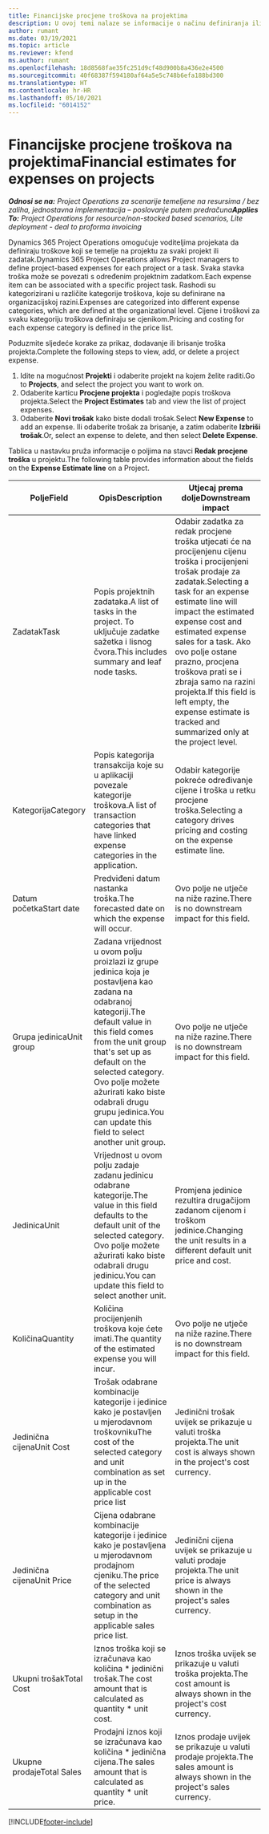 ```yaml
---
title: Financijske procjene troškova na projektima
description: U ovoj temi nalaze se informacije o načinu definiranja ili procjene troškova koji se temelje na projektu.
author: rumant
ms.date: 03/19/2021
ms.topic: article
ms.reviewer: kfend
ms.author: rumant
ms.openlocfilehash: 18d8568fae35fc251d9cf48d900b8a436e2e4500
ms.sourcegitcommit: 40f68387f594180af64a5e5c748b6efa188bd300
ms.translationtype: HT
ms.contentlocale: hr-HR
ms.lasthandoff: 05/10/2021
ms.locfileid: "6014152"
---
```

# <a name="financial-estimates-for-expenses-on-projects"></a><span data-ttu-id="fd057-103">Financijske procjene troškova na projektima</span><span class="sxs-lookup"><span data-stu-id="fd057-103">Financial estimates for expenses on projects</span></span>
<span data-ttu-id="fd057-104">_**Odnosi se na:** Project Operations za scenarije temeljene na resursima / bez zaliha, jednostavna implementacija – poslovanje putem predračuna_</span><span class="sxs-lookup"><span data-stu-id="fd057-104">_**Applies To:** Project Operations for resource/non-stocked based scenarios, Lite deployment - deal to proforma invoicing_</span></span>

<span data-ttu-id="fd057-105">Dynamics 365 Project Operations omogućuje voditeljima projekata da definiraju troškove koji se temelje na projektu za svaki projekt ili zadatak.</span><span class="sxs-lookup"><span data-stu-id="fd057-105">Dynamics 365 Project Operations allows Project managers to define project-based expenses for each project or a task.</span></span> <span data-ttu-id="fd057-106">Svaka stavka troška može se povezati s određenim projektnim zadatkom.</span><span class="sxs-lookup"><span data-stu-id="fd057-106">Each expense item can be associated with a specific project task.</span></span> <span data-ttu-id="fd057-107">Rashodi su kategorizirani u različite kategorije troškova, koje su definirane na organizacijskoj razini.</span><span class="sxs-lookup"><span data-stu-id="fd057-107">Expenses are categorized into different expense categories, which are defined at the organizational level.</span></span> <span data-ttu-id="fd057-108">Cijene i troškovi za svaku kategoriju troškova definiraju se cjenikom.</span><span class="sxs-lookup"><span data-stu-id="fd057-108">Pricing and costing for each expense category is defined in the price list.</span></span> 

<span data-ttu-id="fd057-109">Poduzmite sljedeće korake za prikaz, dodavanje ili brisanje troška projekta.</span><span class="sxs-lookup"><span data-stu-id="fd057-109">Complete the following steps to view, add, or delete a project expense.</span></span>

1. <span data-ttu-id="fd057-110">Idite na mogućnost **Projekti** i odaberite projekt na kojem želite raditi.</span><span class="sxs-lookup"><span data-stu-id="fd057-110">Go to **Projects**, and select the project you want to work on.</span></span>
2. <span data-ttu-id="fd057-111">Odaberite karticu **Procjene projekta** i pogledajte popis troškova projekta.</span><span class="sxs-lookup"><span data-stu-id="fd057-111">Select the **Project Estimates** tab and view the list of project expenses.</span></span>
3. <span data-ttu-id="fd057-112">Odaberite **Novi trošak** kako biste dodali trošak.</span><span class="sxs-lookup"><span data-stu-id="fd057-112">Select **New Expense** to add an expense.</span></span> <span data-ttu-id="fd057-113">Ili odaberite trošak za brisanje, a zatim odaberite **Izbriši trošak**.</span><span class="sxs-lookup"><span data-stu-id="fd057-113">Or, select an expense to delete, and then select **Delete Expense**.</span></span>

<span data-ttu-id="fd057-114">Tablica u nastavku pruža informacije o poljima na stavci **Redak procjene troška** u projektu.</span><span class="sxs-lookup"><span data-stu-id="fd057-114">The following table provides information about the fields on the **Expense Estimate line** on a Project.</span></span> 

| <span data-ttu-id="fd057-115">**Polje**</span><span class="sxs-lookup"><span data-stu-id="fd057-115">**Field**</span></span> | <span data-ttu-id="fd057-116">**Opis**</span><span class="sxs-lookup"><span data-stu-id="fd057-116">**Description**</span></span> | <span data-ttu-id="fd057-117">**Utjecaj prema dolje**</span><span class="sxs-lookup"><span data-stu-id="fd057-117">**Downstream impact**</span></span> |
| --- | --- | --- |
| <span data-ttu-id="fd057-118">Zadatak</span><span class="sxs-lookup"><span data-stu-id="fd057-118">Task</span></span> | <span data-ttu-id="fd057-119">Popis projektnih zadataka.</span><span class="sxs-lookup"><span data-stu-id="fd057-119">A list of tasks in the project.</span></span> <span data-ttu-id="fd057-120">To uključuje zadatke sažetka i lisnog čvora.</span><span class="sxs-lookup"><span data-stu-id="fd057-120">This includes summary and leaf node tasks.</span></span> | <span data-ttu-id="fd057-121">Odabir zadatka za redak procjene troška utjecati će na procijenjenu cijenu troška i procijenjeni trošak prodaje za zadatak.</span><span class="sxs-lookup"><span data-stu-id="fd057-121">Selecting a task for an expense estimate line will impact the estimated expense cost and estimated expense sales for a task.</span></span> <span data-ttu-id="fd057-122">Ako ovo polje ostane prazno, procjena troškova prati se i zbraja samo na razini projekta.</span><span class="sxs-lookup"><span data-stu-id="fd057-122">If this field is left empty, the expense estimate is tracked and summarized only at the project level.</span></span> |
| <span data-ttu-id="fd057-123">Kategorija</span><span class="sxs-lookup"><span data-stu-id="fd057-123">Category</span></span> | <span data-ttu-id="fd057-124">Popis kategorija transakcija koje su u aplikaciji povezale kategorije troškova.</span><span class="sxs-lookup"><span data-stu-id="fd057-124">A list of transaction categories that have linked expense categories in the application.</span></span> | <span data-ttu-id="fd057-125">Odabir kategorije pokreće određivanje cijene i troška u retku procjene troška.</span><span class="sxs-lookup"><span data-stu-id="fd057-125">Selecting a category drives pricing and costing on the expense estimate line.</span></span> |
| <span data-ttu-id="fd057-126">Datum početka</span><span class="sxs-lookup"><span data-stu-id="fd057-126">Start date</span></span> | <span data-ttu-id="fd057-127">Predviđeni datum nastanka troška.</span><span class="sxs-lookup"><span data-stu-id="fd057-127">The forecasted date on which the expense will occur.</span></span> | <span data-ttu-id="fd057-128">Ovo polje ne utječe na niže razine.</span><span class="sxs-lookup"><span data-stu-id="fd057-128">There is no downstream impact for this field.</span></span> |
| <span data-ttu-id="fd057-129">Grupa jedinica</span><span class="sxs-lookup"><span data-stu-id="fd057-129">Unit group</span></span> | <span data-ttu-id="fd057-130">Zadana vrijednost u ovom polju proizlazi iz grupe jedinica koja je postavljena kao zadana na odabranoj kategoriji.</span><span class="sxs-lookup"><span data-stu-id="fd057-130">The default value in this field comes from the unit group that's set up as default on the selected category.</span></span> <span data-ttu-id="fd057-131">Ovo polje možete ažurirati kako biste odabrali drugu grupu jedinica.</span><span class="sxs-lookup"><span data-stu-id="fd057-131">You can update this field to select another unit group.</span></span> | <span data-ttu-id="fd057-132">Ovo polje ne utječe na niže razine.</span><span class="sxs-lookup"><span data-stu-id="fd057-132">There is no downstream impact for this field.</span></span> |
| <span data-ttu-id="fd057-133">Jedinica</span><span class="sxs-lookup"><span data-stu-id="fd057-133">Unit</span></span> | <span data-ttu-id="fd057-134">Vrijednost u ovom polju zadaje zadanu jedinicu odabrane kategorije.</span><span class="sxs-lookup"><span data-stu-id="fd057-134">The value in this field defaults to the default unit of the selected category.</span></span> <span data-ttu-id="fd057-135">Ovo polje možete ažurirati kako biste odabrali drugu jedinicu.</span><span class="sxs-lookup"><span data-stu-id="fd057-135">You can update this field to select another unit.</span></span> | <span data-ttu-id="fd057-136">Promjena jedinice rezultira drugačijom zadanom cijenom i troškom jedinice.</span><span class="sxs-lookup"><span data-stu-id="fd057-136">Changing the unit results in a different default unit price and cost.</span></span> |
| <span data-ttu-id="fd057-137">Količina</span><span class="sxs-lookup"><span data-stu-id="fd057-137">Quantity</span></span> | <span data-ttu-id="fd057-138">Količina procijenjenih troškova koje ćete imati.</span><span class="sxs-lookup"><span data-stu-id="fd057-138">The quantity of the estimated expense you will incur.</span></span> | <span data-ttu-id="fd057-139">Ovo polje ne utječe na niže razine.</span><span class="sxs-lookup"><span data-stu-id="fd057-139">There is no downstream impact for this field.</span></span> |
| <span data-ttu-id="fd057-140">Jedinična cijena</span><span class="sxs-lookup"><span data-stu-id="fd057-140">Unit Cost</span></span> | <span data-ttu-id="fd057-141">Trošak odabrane kombinacije kategorije i jedinice kako je postavljen u mjerodavnom troškovniku</span><span class="sxs-lookup"><span data-stu-id="fd057-141">The cost of the selected category and unit combination as set up in the applicable cost price list</span></span> | <span data-ttu-id="fd057-142">Jedinični trošak uvijek se prikazuje u valuti troška projekta.</span><span class="sxs-lookup"><span data-stu-id="fd057-142">The unit cost is always shown in the project's cost currency.</span></span> |
| <span data-ttu-id="fd057-143">Jedinična cijena</span><span class="sxs-lookup"><span data-stu-id="fd057-143">Unit Price</span></span> | <span data-ttu-id="fd057-144">Cijena odabrane kombinacije kategorije i jedinice kako je postavljena u mjerodavnom prodajnom cjeniku.</span><span class="sxs-lookup"><span data-stu-id="fd057-144">The price of the selected category and unit combination as setup in the applicable sales price list.</span></span> | <span data-ttu-id="fd057-145">Jedinični cijena uvijek se prikazuje u valuti prodaje projekta.</span><span class="sxs-lookup"><span data-stu-id="fd057-145">The unit price is always shown in the project's sales currency.</span></span> |
| <span data-ttu-id="fd057-146">Ukupni trošak</span><span class="sxs-lookup"><span data-stu-id="fd057-146">Total Cost</span></span> | <span data-ttu-id="fd057-147">Iznos troška koji se izračunava kao količina \* jedinični trošak.</span><span class="sxs-lookup"><span data-stu-id="fd057-147">The cost amount that is calculated as quantity \* unit cost.</span></span>| <span data-ttu-id="fd057-148">Iznos troška uvijek se prikazuje u valuti troška projekta.</span><span class="sxs-lookup"><span data-stu-id="fd057-148">The cost amount is always shown in the project's cost currency.</span></span> |
| <span data-ttu-id="fd057-149">Ukupne prodaje</span><span class="sxs-lookup"><span data-stu-id="fd057-149">Total Sales</span></span> | <span data-ttu-id="fd057-150">Prodajni iznos koji se izračunava kao količina \* jedinična cijena.</span><span class="sxs-lookup"><span data-stu-id="fd057-150">The sales amount that is calculated as quantity \* unit price.</span></span> | <span data-ttu-id="fd057-151">Iznos prodaje uvijek se prikazuje u valuti prodaje projekta.</span><span class="sxs-lookup"><span data-stu-id="fd057-151">The sales amount is always shown in the project's sales currency.</span></span> |


[!INCLUDE[footer-include](../includes/footer-banner.md)]
